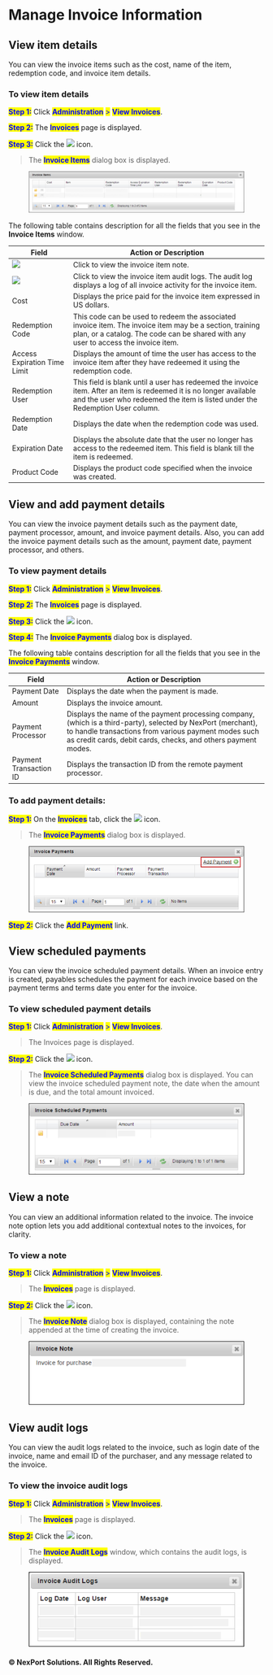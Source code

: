 # Manage Invoice Information

## View item details

You can view the invoice items such as the cost, name of the item, redemption code, and invoice item details.

### **To view item details**

<mark style="color:blue;">**Step 1:**</mark> Click <mark style="color:blue;">**Administration**</mark> <mark style="color:blue;"></mark><mark style="color:blue;">></mark> <mark style="color:blue;"></mark><mark style="color:blue;">**View Invoices**</mark>.

<mark style="color:blue;">**Step 2:**</mark> The <mark style="color:blue;">**Invoices**</mark> page is displayed.

<mark style="color:blue;">**Step 3:**</mark> Click the ![](../../../.gitbook/assets/invoice\_details8477.png) icon.

> The <mark style="color:blue;">**Invoice Items**</mark> dialog box is displayed.

<figure><img src="../../../.gitbook/assets/Invoice_Items_550x105.png" alt=""><figcaption></figcaption></figure>

The following table contains description for all the fields that you see in the **Invoice Items** window.

| Field                                                       | Action or Description                                                                                                                                                                              |
| ----------------------------------------------------------- | -------------------------------------------------------------------------------------------------------------------------------------------------------------------------------------------------- |
| ![](../../../.gitbook/assets/invoiceitem\_notea347.png)     | Click to view the invoice item note.                                                                                                                                                               |
| ![](../../../.gitbook/assets/invoiceitem\_auditlogae10.png) | Click to view the invoice item audit logs. The audit log displays a log of all invoice activity for the invoice item.                                                                              |
| Cost                                                        | Displays the price paid for the invoice item expressed in US dollars.                                                                                                                              |
| Redemption Code                                             | This code can be used to redeem the associated invoice item. The invoice item may be a section, training plan, or a catalog. The code can be shared with any user to access the invoice item.      |
| Access Expiration Time Limit                                | Displays the amount of time the user has access to the invoice item after they have redeemed it using the redemption code.                                                                         |
| Redemption User                                             | This field is blank until a user has redeemed the invoice item. After an item is redeemed it is no longer available and the user who redeemed the item is listed under the Redemption User column. |
| Redemption Date                                             | Displays the date when the redemption code was used.                                                                                                                                               |
| Expiration Date                                             | Displays the absolute date that the user no longer has access to the redeemed item. This field is blank till the item is redeemed.                                                                 |
| Product Code                                                | Displays the product code specified when the invoice was created.                                                                                                                                  |

## View and add payment details <a href="#view2" id="view2"></a>

You can view the invoice payment details such as the payment date, payment processor, amount, and invoice payment details. Also, you can add the invoice payment details such as the amount, payment date, payment processor, and others.

### **To view payment details**

<mark style="color:blue;">**Step 1:**</mark> Click <mark style="color:blue;">**Administration**</mark> <mark style="color:blue;"></mark><mark style="color:blue;">></mark> <mark style="color:blue;"></mark><mark style="color:blue;">**View Invoices**</mark>.

<mark style="color:blue;">**Step 2:**</mark> The <mark style="color:blue;">**Invoices**</mark> page is displayed.

<mark style="color:blue;">**Step 3:**</mark> Click the ![](../../../.gitbook/assets/invoice\_payments6641.png) icon.

<mark style="color:blue;">**Step 4:**</mark> The <mark style="color:blue;">**Invoice Payments**</mark> dialog box is displayed.

The following table contains description for all the fields that you see in the <mark style="color:blue;">**Invoice Payments**</mark> window.

| Field                  | Action or Description                                                                                                                                                                                                                 |
| ---------------------- | ------------------------------------------------------------------------------------------------------------------------------------------------------------------------------------------------------------------------------------- |
| Payment Date           | Displays the date when the payment is made.                                                                                                                                                                                           |
| Amount                 | Displays the invoice amount.                                                                                                                                                                                                          |
| Payment Processor      | Displays the name of the payment processing company, (which is a third-party), selected by NexPort (merchant), to handle transactions from various payment modes such as credit cards, debit cards, checks, and others payment modes. |
| Payment Transaction ID | Displays the transaction ID from the remote payment processor.                                                                                                                                                                        |

### **To add payment details:**

<mark style="color:blue;">**Step 1:**</mark>  On the <mark style="color:blue;">**Invoices**</mark> tab, click the ![](../../../.gitbook/assets/invoice\_payments6641.png) icon.

> The <mark style="color:blue;">**Invoice Payments**</mark> dialog box is displayed.

<figure><img src="../../../.gitbook/assets/invocie_paymemts_add58a3.png" alt=""><figcaption></figcaption></figure>

<mark style="color:blue;">**Step 2:**</mark>  Click the <mark style="color:blue;">**Add Payment**</mark> link.

## View scheduled payments <a href="#view3" id="view3"></a>

You can view the invoice scheduled payment details. When an invoice entry is created, payables schedules the payment for each invoice based on the payment terms and terms date you enter for the invoice.

### **To view scheduled payment details**

<mark style="color:blue;">**Step 1:**</mark>  Click <mark style="color:blue;">**Administration**</mark> <mark style="color:blue;"></mark><mark style="color:blue;">></mark> <mark style="color:blue;"></mark><mark style="color:blue;">**View Invoices**</mark>.

> The Invoices page is displayed.

<mark style="color:blue;">**Step 2:**</mark>  Click the ![](../../../.gitbook/assets/invoice\_schedule\_paymemtsf9a1.png) icon.

> The <mark style="color:blue;">**Invoice Scheduled Payments**</mark> dialog box is displayed. You can view the invoice scheduled payment note, the date when the amount is due, and the total amount invoiced.

<figure><img src="../../../.gitbook/assets/Invocie_Scheduled_Payment_550x181.png" alt=""><figcaption></figcaption></figure>

## View a note <a href="#view4" id="view4"></a>

You can view an additional information related to the invoice. The invoice note option lets you add additional contextual notes to the invoices, for clarity.

### **To view a note**

<mark style="color:blue;">**Step 1:**</mark>  Click <mark style="color:blue;">**Administration**</mark> <mark style="color:blue;"></mark><mark style="color:blue;">></mark> <mark style="color:blue;"></mark><mark style="color:blue;">**View Invoices**</mark>.

> The <mark style="color:blue;">**Invoices**</mark> page is displayed.

<mark style="color:blue;">**Step 2:**</mark>  Click the ![](../../../.gitbook/assets/invoiceitem\_notea347.png) icon.

> The <mark style="color:blue;">**Invoice Note**</mark> dialog box is displayed, containing the note appended at the time of creating the invoice.

<figure><img src="../../../.gitbook/assets/Invoice_Note.png" alt=""><figcaption></figcaption></figure>

## View audit logs <a href="#view5" id="view5"></a>

You can view the audit logs related to the invoice, such as login date of the invoice, name and email ID of the purchaser, and any message related to the invoice.

### **To view the invoice audit logs**

<mark style="color:blue;">**Step 1:**</mark>  Click <mark style="color:blue;">**Administration**</mark> <mark style="color:blue;"></mark><mark style="color:blue;">></mark> <mark style="color:blue;"></mark><mark style="color:blue;">**View Invoices**</mark>.

> The <mark style="color:blue;">**Invoices**</mark> page is displayed.

<mark style="color:blue;">**Step 2:**</mark>  Click the ![](../../../.gitbook/assets/invoiceitem\_auditlogae10.png) icon.

> The <mark style="color:blue;">**Invoice Audit Logs**</mark> window, which contains the audit logs, is displayed.

<figure><img src="../../../.gitbook/assets/Invoice_Audit_Logs.png" alt=""><figcaption></figcaption></figure>

#### © NexPort Solutions. All Rights Reserved.

